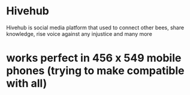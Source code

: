 # Hivehub
Hivehub is social media platform that used to connect other bees, share knowledge, rise voice against any injustice and many more
# works perfect in 456 x 549 mobile phones (trying to make compatible with all)
